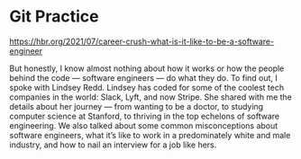 # Git Practice
https://hbr.org/2021/07/career-crush-what-is-it-like-to-be-a-software-engineer

But honestly, I know almost nothing about how it works or how the people behind the code — software engineers — do what they do. To find out, I spoke with Lindsey Redd. Lindsey has coded for some of the coolest tech companies in the world: Slack, Lyft, and now Stripe. She shared with me the details about her journey — from wanting to be a doctor, to studying computer science at Stanford, to thriving in the top echelons of software engineering. We also talked about some common misconceptions about software engineers, what it’s like to work in a predominately white and male industry, and how to nail an interview for a job like hers.

